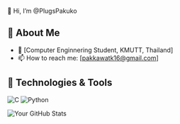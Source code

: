 👋 Hi, I’m @PlugsPakuko

## 🚀 About Me

- 💼 [Computer Enginnering Student, KMUTT, Thailand]
- 📫 How to reach me: [pakkawatk16@gmail.com]

## 🔧 Technologies & Tools
![C](https://img.shields.io/badge/C-00599C?style=flat-square&logo=C)
![Python](https://img.shields.io/badge/Python-3776AB?style=flat-square&logo=python&logoColor=white)

![Your GitHub Stats](https://github-readme-stats.vercel.app/api?username=PlugsPakuko&show_icons=true&theme=radical)

<!---
PlugsPakuko/PlugsPakuko is a ✨ special ✨ repository because its `README.md` (this file) appears on your GitHub profile.
You can click the Preview link to take a look at your changes.
- 🌐 [Your Personal Website or Portfolio (if applicable)]

--->
